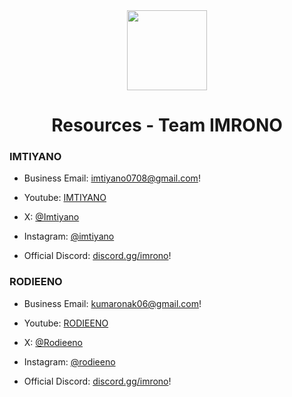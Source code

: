 <div align="center">
<img src="https://i.postimg.cc/xjhpxgkf/Team-IMRONO.png" width="128px" style="max-width:100%;">
<h1>Resources - Team IMRONO</h1>
</div>

<h3>IMTIYANO</h3>

- Business Email: [imtiyano0708@gmail.com](mailto:imtiyano0708@gmail.com)!  

- Youtube: [IMTIYANO](https://www.youtube.com/@imtiyano)

- X: [@Imtiyano](https://x.com/imtiyano) 

- Instagram: [@imtiyano](https://www.instagram.com/imtiyano)

- Official Discord: [discord.gg/imrono](https://discord.gg/imrono)!

<h3>RODIEENO</h3>

- Business Email: [kumaronak06@gmail.com](mailto:kumaronak06@gmail.com)!  

- Youtube: 
[RODIEENO](https://www.youtube.com/@rodieeno)

- X: [@Rodieeno](https://x.com/rodieeno) 

- Instagram: [@rodieeno](https://www.instagram.com/rodieeno)

- Official Discord: [discord.gg/imrono](https://discord.gg/imrono)!